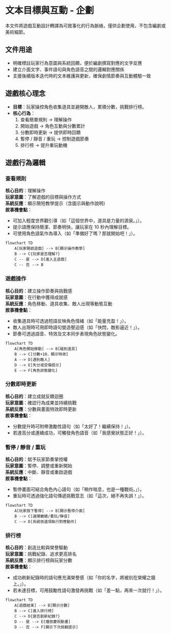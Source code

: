 # 文本目標與互動 - 企劃

本文件將遊戲互動設計轉譯為可敘事化的行為脈絡，僅供企劃使用，不包含編劇或美術細節。

## 文件用途

- 明確標註玩家行為意圖與系統回饋，便於編劇撰寫對應的文字反應
- 建立介面文字、事件語句與角色語音之間的邏輯對應關係
- 支援後續版本迭代時的文本維護與更新，確保劇情節奏與互動體驗一致

## 遊戲核心理念

- **目標**：玩家操控角色收集道具並避開敵人，累積分數，挑戰排行榜。
- **核心行為**：
  1. 查看簡單規則 → 理解操作
  2. 開始遊戲 → 角色互動與分數累計
  3. 分數即時更新 → 提供即時回饋
  4. 暫停 / 靜音 / 重玩 → 控制遊戲節奏
  5. 排行榜 → 提升重玩動機

## 遊戲行為邏輯

### 查看規則

**核心目的**：理解操作  
**玩家意圖**：了解遊戲的目標與操作方式  
**系統反應**：顯示簡短教學提示（含圖示與動作說明）  
**敘事機會點**：

- 可加入輕度世界觀引導（如「這個世界中，道具是力量的源泉。」）。
- 提示語應保持簡潔、節奏明快，讓玩家在 10 秒內理解目標。
- 可使用角色語氣作為導入（如「準備好了嗎？那就開始吧！」）。

```mermaid
flowchart TD
    A[玩家開啟遊戲] --> B[顯示操作教學]
    B --> C{玩家是否理解?}
    C -- 是 --> D[進入主遊戲]
    C -- 否 --> B
```

### 遊戲操作

**核心目的**：建立操作節奏與挑戰感  
**玩家意圖**：在行動中獲得成就感  
**系統反應**：角色移動、道具收集、敵人出現等動態互動  
**敘事機會點**：

- 收集道具時可透過短語反映角色情緒（如「能量充盈！」）。
- 敵人出現時可用即時語句營造壓迫感（如「快閃，敵影逼近！」）。
- 節奏可透過語音、特效及文本同步表現角色狀態變化。

```mermaid
flowchart TD
    A[角色開始移動] --> B[碰到道具]
    B --> C[分數+10，顯示特效]
    A --> D[遇到敵人]
    D --> E[失分或受傷提示]
    E --> F[角色狀態變化]
```

### 分數即時更新

**核心目的**：建立成就反饋迴圈  
**玩家意圖**：確認行為成果並持續挑戰  
**系統反應**：分數與畫面特效即時更新  
**敘事機會點**：

- 分數提升時可附帶激勵性語句（如「太好了！繼續保持！」）。
- 若達高分或連續成功，可觸發角色語音（如「我感覺狀態正好！」）。

### 暫停 / 靜音 / 重玩

**核心目的**：賦予玩家節奏掌控權  
**玩家意圖**：暫停、調整或重新開始  
**系統反應**：中斷、靜音或重啟遊戲  
**敘事機會點**：

- 暫停畫面可結合角色內心語句（如「稍作喘息，也是一種戰術。」）。
- 重玩時可透過強化語句傳遞挑戰意志（如「這次，絕不再失誤！」）。

```mermaid
flowchart TD
    A[玩家按下暫停] --> B[顯示暫停介面]
    B --> C[選擇繼續/重玩/靜音]
    C --> D[系統依選項執行對應動作]
```

### 排行榜

**核心目的**：創造比較與榮譽驅動  
**玩家意圖**：挑戰紀錄、追求更高排名  
**系統反應**：顯示排行榜與玩家分數  
**敘事機會點**：

- 成功刷新紀錄時的語句應充滿榮譽感（如「你的名字，將被刻在榮耀之牆上。」）。
- 若未達目標，可用鼓勵性語句激發再挑戰（如「差一點，再來一次就行！」）。

```mermaid
flowchart TD
    A[遊戲結束] --> B[顯示分數]
    B --> C[進入排行榜]
    C --> D{是否創新紀錄?}
    D -- 是 --> E[播放慶祝動畫]
    D -- 否 --> F[顯示下次挑戰提示]
```
